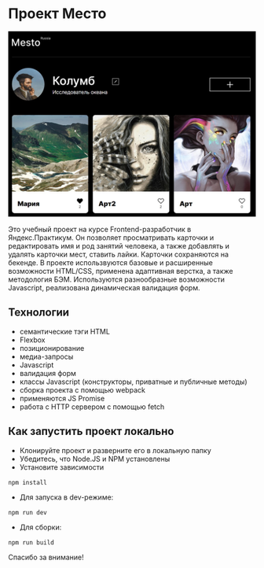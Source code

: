 # Проект Место
![Скриншот сайта](https://github.com/dev0x451/mesto/blob/main/src/images/screen-shot.jpg)

Это учебный проект на курсе Frontend-разработчик в Яндекс.Практикум. Он позволяет просматривать карточки и редактировать имя и род занятий человека, а также добавлять и удалять карточки мест, ставить лайки. Карточки сохраняются на бекенде. В проекте использвуются базовые и расширенные возможности HTML/CSS, применена адаптивная верстка, а также методология БЭМ. Используются разнообразные возможности Javascript, реализована динамическая валидация форм.

## Технологии
* семантические тэги HTML
* Flexbox
* позиционирование
* медиа-запросы
* Javascript
* валидация форм
* классы Javascript (конструкторы, приватные и публичные методы)
* сборка проекта с помощью webpack
* применяются JS Promise
* работа с HTTP сервером с помощью fetch

## Как запустить проект локально

* Клонируйте проект и разверните его в локальную папку
* Убедитесь, что Node.JS и NPM установлены
* Установите зависимости
```shell
npm install
```
* Для запуска в dev-режиме:
```shell
npm run dev
```
* Для сборки:
```shell
npm run build
```
Спасибо за внимание!
